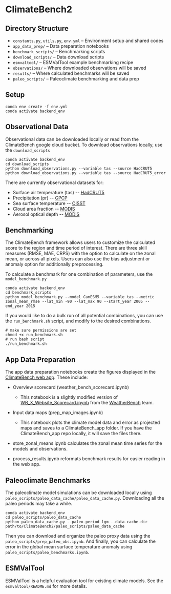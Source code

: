 # ClimateBench2

## Directory Structure

- `constants.py`, `utils.py`, `env.yml` – Environment setup and shared codes
- `app_data_prep/` – Data preparation notebooks
- `benchmark_scripts/` – Benchmarking scripts
- `download_scripts/` – Data download scripts
- `esmvaltool/` – ESMValTool example benchmarking recipe
- `observations/` – Where downloaded observations will be saved
- `results/` – Where calculated benchmarks will be saved
- `paleo_scripts/` – Paleoclimate benchmarking and data prep

## Setup

```
conda env create -f env.yml
conda activate backend_env
```

## Observational Data

Observational data can be downloaded locally or read from the ClimateBench google cloud bucket. To download observations locally, use the `download_scripts`

```
conda activate backend_env
cd download_scripts
python download_observations.py --variable tas --source HadCRUT5
python download_observations.py --variable tas --source HadCRUT5_error
```

There are currently observational datasets for:
- Surface air temperature (tas)     -- [HadCRUT5](https://www.metoffice.gov.uk/hadobs/hadcrut5/)
- Precipitation (pr)                -- [GPCP](https://psl.noaa.gov/data/gridded/data.gpcp.html)
- Sea surface temperature           -- [OISST](https://www.ncei.noaa.gov/products/optimum-interpolation-sst)
- Cloud area fraction               -- [MODIS](https://developers.google.com/earth-engine/datasets/catalog/MODIS_061_MOD08_M3)
- Aerosol optical depth             -- [MODIS](https://developers.google.com/earth-engine/datasets/catalog/MODIS_061_MOD08_M3)

## Benchmarking
The ClimateBench framework allows users to customize the calculated score to the region and time period of interest. There are three skill measures (RMSE, MAE, CRPS) with the option to calculate on the zonal mean, or across all pixels. Users can also use the bias adjustment or anomaly option for additionally preprocessing. 

To calculate a benchmark for one combination of parameters, use the `model_benchmark.py`
```
conda activate backend_env
cd benchmark_scripts
python model_benchmark.py --model CanESM5 --variable tas --metric zonal_mean_rmse --lat_min -90 --lat_max 90 --start_year 2005 --end_year 2015
```
If you would like to do a bulk run of all potential combinations, you can use the `run_benchmark.sh` script, and modify to the desired combinations.
```
# make sure permissions are set
chmod +x run_benchmark.sh
# run bash script
./run_benchmark.sh
```

## App Data Preparation

The app data preparation notebooks create the figures displayed in the [ClimateBench web app](https://climate-analytics-lab.github.io/ClimateBench_app/index.html). These include:
- Overview scorecard (weather_bench_scorecard.ipynb) 
    - This notebook is a slightly modified version of [WB_X_Website_Scorecard.ipynb](https://github.com/google-research/weatherbenchX/blob/main/public_benchmark/WB_X_Website_Scorecard.ipynb) from the [WeatherBench](https://sites.research.google/gr/weatherbench/) team.
- Input data maps (prep_map_images.ipynb)
    - This notebook plots the climate model data and error as projected maps and saves to a ClimateBench_app folder. If you have the ClimateBench_app repo locally, it will save the files there.

- store_zonal_means.ipynb calculates the zonal mean time series for the models and observations. 
- process_results.ipynb reformats benchmark results for easier reading in the web app.

## Paleoclimate Benchmarks

The paleoclimate model simulations can be downloaded locally using `paleo_scripts/paleo_data_cache/paleo_data_cache.py`. Downloading all the paleo periods may take a while.

```
conda activate backend_env
cd paleo_scripts/paleo_data_cache
python paleo_data_cache.py --paleo-period lgm --data-cache-dir path/to/ClimateBench2/paleo_scripts/paleo_data_cache
```

Then you can download and organize the paleo proxy data using the `paleo_scripts/prep_paleo_obs.ipynb`.
And finally, you can calculate the error in the global mean surface temperature anomaly using `paleo_scripts/paleo_benchmarks.ipynb`.

## ESMValTool

ESMValTool is a helpful evaluation tool for existing climate models. See the `esmvaltool/README.md` for more details.
